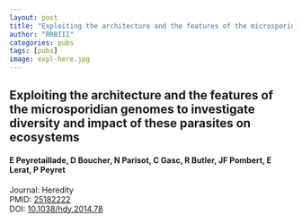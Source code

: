 ```yaml
---
layout: post
title: "Exploiting the architecture and the features of the microsporidian genomes to investigate diversity and impact of these parasites on ecosystems"
author: "RRBIII"
categories: pubs
tags: [pubs]
image: expl-here.jpg
---
```



## Exploiting the architecture and the features of the microsporidian genomes to investigate diversity and impact of these parasites on ecosystems
#### E Peyretaillade, D Boucher, N Parisot, C Gasc, R Butler, JF Pombert, E Lerat, P Peyret
Journal: Heredity  
PMID: [25182222](https://pubmed.ncbi.nlm.nih.gov/25182222)  
DOI: [10.1038/hdy.2014.78](https://doi.org/10.1038/hdy.2014.78)  


